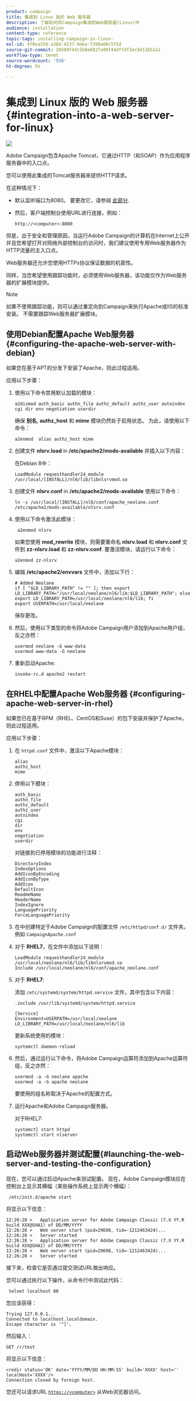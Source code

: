 ```yaml
---
product: campaign
title: 集成到 Linux 版的 Web 服务器
description: 了解如何将Campaign集成到Web服务器(Linux)中
audience: installation
content-type: reference
topic-tags: installing-campaign-in-linux-
exl-id: 4f8ea358-a38d-4137-9dea-f398e60c5f5d
source-git-commit: 20509f44c5b8e0827a09f44dffdf2ec9d11652a1
workflow-type: tm+mt
source-wordcount: '558'
ht-degree: 5%

---
```


# 集成到 Linux 版的 Web 服务器{#integration-into-a-web-server-for-linux}

![](../../assets/v7-only.svg)

Adobe Campaign包含Apache Tomcat，它通过HTTP（和SOAP）作为应用程序服务器中的入口点。

您可以使用此集成的Tomcat服务器来提供HTTP请求。

在这种情况下：

* 默认监听端口为8080。 要更改它，请参阅 [此部分](configure-tomcat.md).
* 然后，客户端控制台使用URL进行连接，例如：

   ```
   http://<computer>:8080
   ```

但是，出于安全和管理原因，当运行Adobe Campaign的计算机在Internet上公开并且您希望打开对网络外部控制台的访问时，我们建议使用专用Web服务器作为HTTP流量的主入口点。

Web服务器还允许您使用HTTPs协议保证数据的机密性。

同样，当您希望使用跟踪功能时，必须使用Web服务器，该功能仅作为Web服务器的扩展模块提供。

>[!NOTE]
>
>如果不使用跟踪功能，则可以通过重定向到Campaign来执行Apache或IIS的标准安装。 不需要跟踪Web服务器扩展模块。

## 使用Debian配置Apache Web服务器 {#configuring-the-apache-web-server-with-debian}

如果您在基于APT的分发下安装了Apache，则此过程适用。

应用以下步骤：

1. 使用以下命令禁用默认加载的模块：

   ```
   a2dismod auth_basic authn_file authz_default authz_user autoindex cgi dir env negotiation userdir
   ```

   确保 **别名**, **authz_host** 和 **mime** 模块仍然处于启用状态。 为此，请使用以下命令：

   ```
   a2enmod  alias authz_host mime
   ```

1. 创建文件 **nlsrv.load** in **/etc/apache2/mods-available** 并插入以下内容：

   在Debian 8中：

   ```
   LoadModule requesthandler24_module /usr/local/[INSTALL]/nl6/lib/libnlsrvmod.so
   ```

1. 创建文件 **nlsrv.conf** in **/etc/apache2/mods-available** 使用以下命令：

   ```
   ln -s /usr/local/[INSTALL]/nl6/conf/apache_neolane.conf /etc/apache2/mods-available/nlsrv.conf
   ```

1. 使用以下命令激活此模块：

   ```
    a2enmod nlsrv
   ```

   如果您使用 **mod_rewrite** 模块，则需要重命名 **nlsrv.load** 和 **nlsrv.conf** 文件到 **zz-nlsrv.load** 和 **zz-nlsrv.conf**. 要激活模块，请运行以下命令：

   ```
   a2enmod zz-nlsrv
   ```

1. 编辑 **/etc/apache2/envvars** 文件中，添加以下行：

   ```
   # Added Neolane
   if [ "$LD_LIBRARY_PATH" != "" ]; then export LD_LIBRARY_PATH="/usr/local/neolane/nl6/lib:$LD_LIBRARY_PATH"; else export LD_LIBRARY_PATH=/usr/local/neolane/nl6/lib; fi
   export USERPATH=/usr/local/neolane
   ```

   保存更改。

1. 然后，使用以下类型的命令将Adobe Campaign用户添加到Apache用户组，反之亦然：

   ```
   usermod neolane -G www-data
   usermod www-data -G neolane
   ```

1. 重新启动Apache:

   ```
   invoke-rc.d apache2 restart
   ```

## 在RHEL中配置Apache Web服务器 {#configuring-apache-web-server-in-rhel}

如果您已在基于RPM（RHEL、CentOS和Suse）的包下安装并保护了Apache，则此过程适用。

应用以下步骤：

1. 在 `httpd.conf` 文件中，激活以下Apache模块：

   ```
   alias
   authz_host
   mime
   ```

1. 停用以下模块：

   ```
   auth_basic
   authn_file
   authz_default
   authz_user
   autoindex
   cgi
   dir
   env
   negotiation
   userdir
   ```

   对链接到已停用模块的功能进行注释：

   ```
   DirectoryIndex
   IndexOptions    
   AddIconByEncoding    
   AddIconByType    
   AddIcon    
   DefaultIcon    
   ReadmeName    
   HeaderName    
   IndexIgnore    
   LanguagePriority    
   ForceLanguagePriority
   ```

1. 在中创建特定于Adobe Campaign的配置文件 `/etc/httpd/conf.d/` 文件夹。 例如 `CampaignApache.conf`

1. 对于 **RHEL7**，在文件中添加以下说明：

   ```
   LoadModule requesthandler24_module /usr/local/neolane/nl6/lib/libnlsrvmod.so
   Include /usr/local/neolane/nl6/conf/apache_neolane.conf
   ```

1. 对于 **RHEL7**:

   添加 `/etc/systemd/system/httpd.service` 文件，其中包含以下内容：

   ```
   .include /usr/lib/systemd/system/httpd.service
   
   [Service]
   Environment=USERPATH=/usr/local/neolane LD_LIBRARY_PATH=/usr/local/neolane/nl6/lib
   ```

   更新系统使用的模块：

   ```
   systemctl daemon-reload
   ```

1. 然后，通过运行以下命令，将Adobe Campaign运算符添加到Apache运算符组，反之亦然：

   ```
   usermod -a -G neolane apache
   usermod -a -G apache neolane
   ```

   要使用的组名称取决于Apache的配置方式。

1. 运行Apache和Adobe Campaign服务器。

   对于RHEL7:

   ```
   systemctl start httpd
   systemctl start nlserver
   ```

## 启动Web服务器并测试配置{#launching-the-web-server-and-testing-the-configuration}

现在，您可以通过启动Apache来测试配置。 现在，Adobe Campaign模块应在控制台上显示其横幅（某些操作系统上显示两个横幅）：

```
 /etc/init.d/apache start
```

将显示以下信息：

```
12:26:28 >   Application server for Adobe Campaign Classic (7.X YY.R build XXX@SHA1) of DD/MM/YYYY
12:26:28 >   Web server start (pid=29698, tid=-1212463424)...
12:26:28 >   Server started
12:26:28 >   Application server for Adobe Campaign Classic (7.X YY.R build XXX@SHA1) of DD/MM/YYYY
12:26:28 >   Web server start (pid=29698, tid=-1212463424)...
12:26:28 >   Server started
```

接下来，检查它是否通过提交测试URL做出响应。

您可以通过执行以下操作，从命令行中测试此代码：

```
 telnet localhost 80  
```

您应该获得：

```
Trying 127.0.0.1...
Connected to localhost.localdomain.
Escape character is '^]'.
```

然后输入：

```
GET /r/test
```

将显示以下信息：

```
<redir status='OK' date='YYYY/MM/DD HH:MM:SS' build='XXXX' host='' localHost='XXXX'/>
Connection closed by foreign host.
```

您还可以请求URL [`https://<computer>`](https://myserver.adobe.com/r/test) 从Web浏览器访问。
